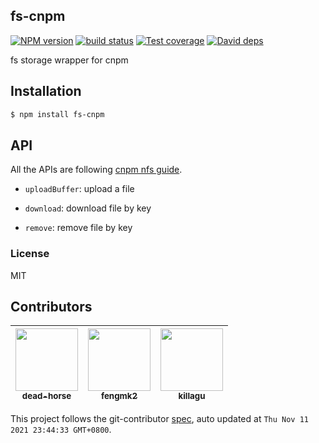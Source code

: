 fs-cnpm
---------------

[![NPM version][npm-image]][npm-url]
[![build status][travis-image]][travis-url]
[![Test coverage][coveralls-image]][coveralls-url]
[![David deps][david-image]][david-url]

[npm-image]: https://img.shields.io/npm/v/fs-cnpm.svg?style=flat
[npm-url]: https://npmjs.org/package/fs-cnpm
[travis-image]: https://img.shields.io/travis/cnpm/fs-cnpm.svg?style=flat
[travis-url]: https://travis-ci.org/cnpm/fs-cnpm
[coveralls-image]: https://img.shields.io/coveralls/cnpm/fs-cnpm.svg?style=flat
[coveralls-url]: https://coveralls.io/r/cnpm/fs-cnpm?branch=master
[david-image]: https://img.shields.io/david/cnpm/fs-cnpm.svg?style=flat
[david-url]: https://david-dm.org/cnpm/fs-cnpm

fs storage wrapper for cnpm

## Installation

```bash
$ npm install fs-cnpm
```

## API

All the APIs are following [cnpm nfs guide](https://github.com/cnpm/cnpmjs.org/wiki/NFS-Guide).

- `uploadBuffer`: upload a file

- `download`: download file by key

- `remove`: remove file by key

### License

MIT
<!-- GITCONTRIBUTOR_START -->

## Contributors

|[<img src="https://avatars.githubusercontent.com/u/985607?v=4" width="100px;"/><br/><sub><b>dead-horse</b></sub>](https://github.com/dead-horse)<br/>|[<img src="https://avatars.githubusercontent.com/u/156269?v=4" width="100px;"/><br/><sub><b>fengmk2</b></sub>](https://github.com/fengmk2)<br/>|[<img src="https://avatars.githubusercontent.com/u/6897780?v=4" width="100px;"/><br/><sub><b>killagu</b></sub>](https://github.com/killagu)<br/>|
| :---: | :---: | :---: |


This project follows the git-contributor [spec](https://github.com/xudafeng/git-contributor), auto updated at `Thu Nov 11 2021 23:44:33 GMT+0800`.

<!-- GITCONTRIBUTOR_END -->
